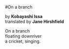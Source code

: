 #On a branch

by **Kobayashi Issa**  
translated by **Jane Hirshfield**

On a branch  
floating downriver  
a cricket, singing.